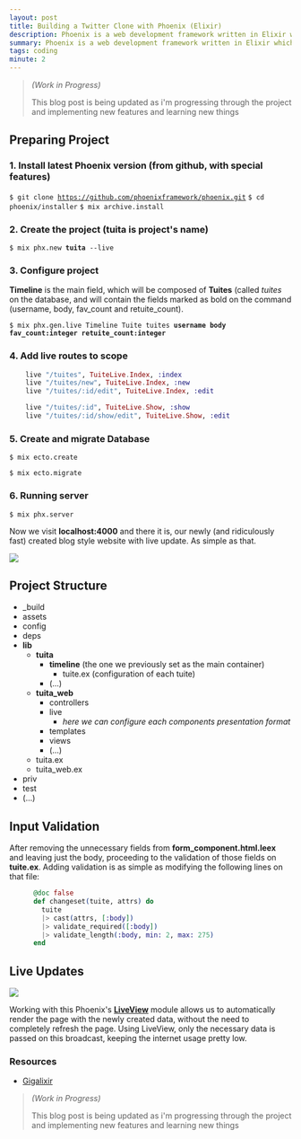 ```yaml
---
layout: post
title: Building a Twitter Clone with Phoenix (Elixir)
description: Phoenix is a web development framework written in Elixir which implements the Model – View – Controller (MVC) pattern. Phoenix is a lot of times compared with other web frameworks like Ruby on Rails and Django
summary: Phoenix is a web development framework written in Elixir which implements the Model – View – Controller (MVC) pattern. Phoenix is a lot of times compared with other web frameworks like Ruby on Rails and Django.
tags: coding
minute: 2
---
```


> _(Work in Progress)_
>
> This blog post is being updated as i'm progressing through the project and implementing new features and learning new things

## Preparing Project

### 1. Install latest Phoenix version (from github, with special features)

`$ git clone `[`https://github.com/phoenixframework/phoenix.git`](https://github.com/phoenixframework/phoenix.git "https://github.com/phoenixframework/phoenix.git")
`$ cd phoenix/installer`
`$ mix archive.install`

### 2. Create the project (**tuita** is project's name)

`$ mix phx.new `**`tuita`**` --live`

### 3. Configure project

**Timeline** is the main field, which will be composed of **Tuites** (called _tuites_ on the database, and will contain the fields marked as bold on the command (username, body, fav_count and retuite_count).

`$ mix phx.gen.live Timeline Tuite tuites `**`username body fav_count:integer retuite_count:integer`**

### 4. Add live routes to scope

```elixir
    live "/tuites", TuiteLive.Index, :index
    live "/tuites/new", TuiteLive.Index, :new
    live "/tuites/:id/edit", TuiteLive.Index, :edit

    live "/tuites/:id", TuiteLive.Show, :show
    live "/tuites/:id/show/edit", TuiteLive.Show, :edit
```

### 5. Create and migrate Database

`$ mix ecto.create`

`$ mix ecto.migrate`

### 6. Running server

`$ mix phx.server`

Now we visit **localhost:4000** and there it is, our newly (and ridiculously fast) created blog style website with live update. As simple as that.

![](https://ementa.test/wp-content/uploads/2020/09/image.png)

## Project Structure

* _build
* assets
* config
* deps
* **lib**
  * **tuita**
    * **timeline** (the one we previously set as the main container)
      * tuite.ex (configuration of each tuite)
    * (...)
  * **tuita_web**
    * controllers
    * live
      * _here we can configure each components presentation format_
    * templates
    * views
    * (...)
  * tuita.ex
  * tuita_web.ex
* priv
* test
* (...)

## Input Validation

After removing the unnecessary fields from **form_component.html.leex** and leaving just the body, proceeding to the validation of those fields on **tuite.ex**. Adding validation is as simple as modifying the following lines on that file:

```elixir
      @doc false
      def changeset(tuite, attrs) do
        tuite
        |> cast(attrs, [:body])
        |> validate_required([:body])
        |> validate_length(:body, min: 2, max: 275)
      end
```

## Live Updates

![](https://ementa.test/wp-content/uploads/2020/09/ezgif.com-video-to-gif.gif)

Working with this Phoenix's **[LiveView](https://hexdocs.pm/phoenix_live_view/Phoenix.LiveView.html)** module allows us to automatically render the page with the newly created data, without the need to completely refresh the page. Using LiveView, only the necessary data is passed on this broadcast, keeping the internet usage pretty low.

### Resources

* [Gigalixir](https://hexdocs.pm/phoenix/gigalixir.html)

> _(Work in Progress)_
>
> This blog post is being updated as i'm progressing through the project and implementing new features and learning new things